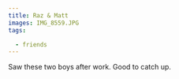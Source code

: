 ```yaml
---
title: Raz & Matt
images: IMG_8559.JPG
tags:

  - friends
---
```

Saw these two boys after work. Good to catch up. 